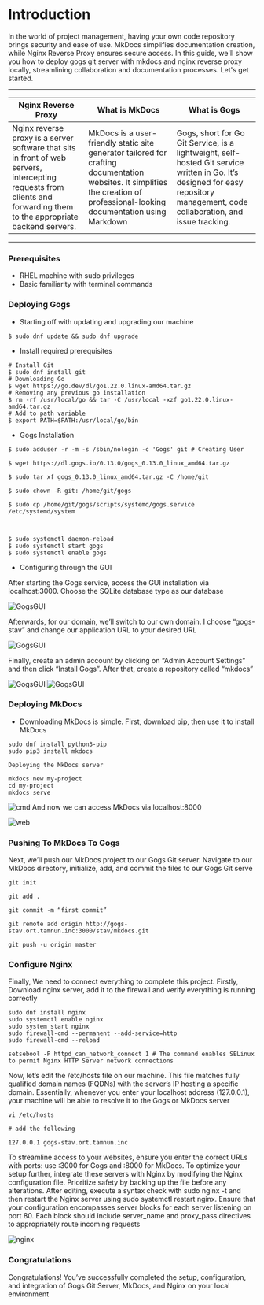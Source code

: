 # Introduction
In the world of project management, having your own code repository brings security and ease of use. MkDocs simplifies documentation creation, while Nginx Reverse Proxy ensures secure access. In this guide, we'll show you how to deploy gogs git server with mkdocs and nginx reverse proxy locally, streamlining collaboration and documentation processes. Let's get started.

---
|Nginx Reverse Proxy                | What is MkDocs                        |What is Gogs                         |
|----------------|-------------------------------|-----------------------------|
|Nginx reverse proxy is a server software that sits in front of web servers, intercepting requests from clients and forwarding them to the appropriate backend servers.|MkDocs is a user-friendly static site generator tailored for crafting documentation websites. It simplifies the creation of professional-looking documentation using Markdown|Gogs, short for Go Git Service, is a lightweight, self-hosted Git service written in Go. It’s designed for easy repository management, code collaboration, and issue tracking.|
--- 
### Prerequisites
* RHEL machine with sudo privileges
* Basic familiarity with terminal commands

### Deploying Gogs
* Starting off with updating and upgrading our machine
```
$ sudo dnf update && sudo dnf upgrade
``` 
* Install required prerequisites
```
# Install Git
$ sudo dnf install git
# Downloading Go
$ wget https://go.dev/dl/go1.22.0.linux-amd64.tar.gz
# Removing any previous go installation 
$ rm -rf /usr/local/go && tar -C /usr/local -xzf go1.22.0.linux-amd64.tar.gz
# Add to path variable
$ export PATH=$PATH:/usr/local/go/bin
``` 
* Gogs Installation
```
$ sudo adduser -r -m -s /sbin/nologin -c 'Gogs' git # Creating User

$ wget https://dl.gogs.io/0.13.0/gogs_0.13.0_linux_amd64.tar.gz

$ sudo tar xf gogs_0.13.0_linux_amd64.tar.gz -C /home/git

$ sudo chown -R git: /home/git/gogs

$ sudo cp /home/git/gogs/scripts/systemd/gogs.service /etc/systemd/system



$ sudo systemctl daemon-reload
$ sudo systemctl start gogs
$ sudo systemctl enable gogs
```

* Configuring through the GUI

After starting the Gogs service, access the GUI installation via localhost:3000. Choose the SQLite database type as our database

![GogsGUI](../resources/Gogs%20Git%20Server%20and%20Nginx/GogsGUI.png)<br>

Afterwards, for our domain, we’ll switch to our own domain. I choose         “gogs-stav” and change our application URL to your desired URL

![GogsGUI](../resources/Gogs%20Git%20Server%20and%20Nginx/GogsDomain.png)

Finally, create an admin account by clicking on “Admin Account Settings” and then click “Install Gogs”. After that, create a repository called “mkdocs”

![GogsGUI](../resources/Gogs%20Git%20Server%20and%20Nginx/GogsInstall.png)
![GogsGUI](../resources/Gogs%20Git%20Server%20and%20Nginx/GogsRepo.png)

### Deploying MkDocs
* Downloading MkDocs is simple. First, download pip, then use it to install MkDocs
```
sudo dnf install python3-pip
sudo pip3 install mkdocs

Deploying the MkDocs server

mkdocs new my-project
cd my-project
mkdocs serve
```

![cmd](../resources/Gogs%20Git%20Server%20and%20Nginx/GitPush.png)
And now we can access MkDocs via localhost:8000

![web](../resources/Gogs%20Git%20Server%20and%20Nginx/MkDocs.png)

### Pushing To MkDocs To Gogs

Next, we’ll push our MkDocs project to our Gogs Git server. Navigate to our MkDocs directory, initialize, add, and commit the files to our Gogs Git serve
```
git init

git add . 

git commit -m “first commit” 

git remote add origin http://gogs-stav.ort.tamnun.inc:3000/stav/mkdocs.git

git push -u origin master
```

### Configure Nginx
Finally, We need to connect everything to complete this project. Firstly, Download nginx server, add it to the firewall and verify everything is running correctly
```
sudo dnf install nginx
sudo systemctl enable nginx
sudo system start nginx
sudo firewall-cmd --permanent --add-service=http
sudo firewall-cmd --reload

setsebool -P httpd_can_network_connect 1 # The command enables SELinux to permit Nginx HTTP Server network connections
```

Now, let’s edit the /etc/hosts file on our machine. This file matches fully qualified domain names (FQDNs) with the server’s IP hosting a specific domain. Essentially, whenever you enter your localhost address (127.0.0.1), your machine will be able to resolve it to the Gogs or MkDocs server

```
vi /etc/hosts

# add the following

127.0.0.1 gogs-stav.ort.tamnun.inc
```

To streamline access to your websites, ensure you enter the correct URLs with ports: use :3000 for Gogs and :8000 for MkDocs. To optimize your setup further, integrate these servers with Nginx by modifying the Nginx configuration file. Prioritize safety by backing up the file before any alterations. After editing, execute a syntax check with sudo nginx -t and then restart the Nginx server using sudo systemctl restart nginx. Ensure that your configuration encompasses server blocks for each server listening on port 80. Each block should include server_name and proxy_pass directives to appropriately route incoming requests

![nginx](../resources/Gogs%20Git%20Server%20and%20Nginx/NginxConf.png)

### Congratulations

Congratulations! You’ve successfully completed the setup, configuration, and integration of Gogs Git Server, MkDocs, and Nginx on your local environment